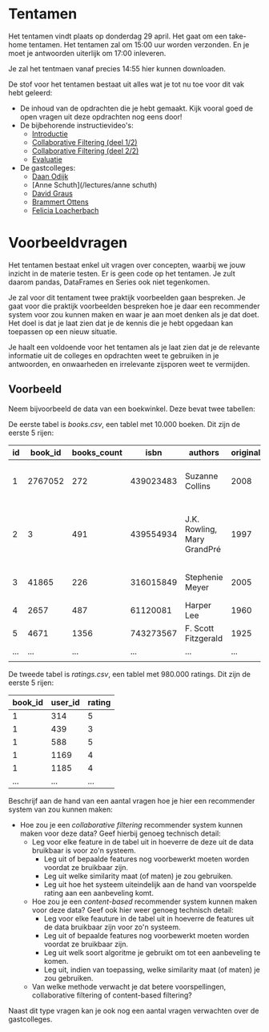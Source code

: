 # Tentamen

Het tentamen vindt plaats op donderdag 29 april. Het gaat om een take-home tentamen. Het tentamen zal om 15:00 uur worden verzonden. En je moet je antwoorden uiterlijk om 17:00 inleveren.

Je zal het tentmaen vanaf precies 14:55 hier kunnen downloaden.

De stof voor het tentamen bestaat uit alles wat je tot nu toe voor dit vak hebt geleerd:

- De inhoud van de opdrachten die je hebt gemaakt. Kijk vooral goed de open vragen uit deze opdrachten nog eens door!
- De bijbehorende instructievideo's:
    - [Introductie](/lectures/introductie)
    - [Collaborative Filtering (deel 1/2)](/lectures/collaborative-filtering-1)
    - [Collaborative Filtering (deel 2/2)](/lectures/collaborative-filtering-2)
    - [Evaluatie](/lectures/evaluatie)
- De gastcolleges:
    - [Daan Odijk](/lectures/daan-odijk)
    - [Anne Schuth](/lectures/anne schuth)
    - [David Graus](/lectures/david-graus-2021)
    - [Brammert Ottens](/lectures/brammert-ottens-2021)
    - [Felicia Loacherbach](/lectures/felicia-loacherbach-2021)

# Voorbeeldvragen
Het tentamen bestaat enkel uit vragen over concepten, waarbij we jouw inzicht in de materie testen. Er is geen code op het tentamen. Je zult daarom pandas, DataFrames en Series ook niet tegenkomen.

Je zal voor dit tentament twee praktijk voorbeelden gaan bespreken. Je gaat voor die praktijk voorbeelden bespreken hoe je daar een recommender system voor zou kunnen maken en waar je aan moet denken als je dat doet. Het doel is dat je laat zien dat je de kennis die je hebt opgedaan kan toepassen op een nieuw situatie.

Je haalt een voldoende voor het tentamen als je laat zien dat je de relevante informatie uit de colleges en opdrachten weet te gebruiken in je antwoorden, en onwaarheden en irrelevante zijsporen weet te vermijden.

## Voorbeeld

Neem bijvoorbeeld de data van een boekwinkel. Deze bevat twee tabellen:

De eerste tabel is *books.csv*, een tablel met 10.000 boeken. Dit zijn de eerste 5 rijen:

 id  | book_id | books_count | isbn      | authors                     | original_publication_year | title                                                    | language_code | average_rating | ratings_count |
|-----|---------|-------------|-----------|-----------------------------|---------------------------|----------------------------------------------------------|---------------|----------------|---------------|
|   1 | 2767052 |         272 | 439023483 | Suzanne Collins             |                      2008 | The Hunger Games (The Hunger Games, #1)                  | eng           |           4.34 |       4780653 |
|   2 |       3 |         491 | 439554934 | J.K. Rowling, Mary GrandPré |                      1997 | Harry Potter and the Sorcerer's Stone (Harry Potter, #1) | eng           |           4.44 |       4602479 |
|   3 |   41865 |         226 | 316015849 | Stephenie Meyer             |                      2005 | Twilight (Twilight, #1)                                  | en-US         |           3.57 |       3866839 |
|   4 |    2657 |         487 |  61120081 | Harper Lee                  |                      1960 | To Kill a Mockingbird                                    | eng           |           4.25 |       3198671 |
|   5 |    4671 |        1356 | 743273567 | F. Scott Fitzgerald         |                      1925 | The Great Gatsby                                         | eng           |           3.89 |       2683664 |
| ... | ...     | ...         | ...       | ...                         | ...                       | ...                                                      | ...           | ...            | ...           |
|     |         |             |           |                             |                           |                                                          |               |                |               |

De tweede tabel is *ratings.csv*, een tablel met 980.000 ratings. Dit zijn de eerste 5 rijen:

| book_id | user_id | rating |
|---------|---------|--------|
|       1 |     314 |      5 |
|       1 |     439 |      3 |
|       1 |     588 |      5 |
|       1 |    1169 |      4 |
|       1 |    1185 |      4 |
| ...     | ...     | ...    |


Beschrijf aan de hand van een aantal vragen hoe je hier een recommender system van zou kunnen maken:

- Hoe zou je een *collaborative filtering* recommender system kunnen maken voor deze data? Geef hierbij genoeg technisch detail:
    - Leg voor elke feature in de tabel uit in hoeverre de deze uit de data bruikbaar is voor zo'n systeem.
        - Leg uit of bepaalde features nog voorbewerkt moeten worden voordat ze bruikbaar zijn.
        - Leg uit welke similarity maat (of maten) je zou gebruiken.
        - Leg uit hoe het systeem uiteindelijk aan de hand van voorspelde rating aan een aanbeveling komt.
    - Hoe zou je een *content-based* recommender system kunnen maken voor deze data? Geef ook hier weer genoeg technisch detail:
        - Leg voor elke feauture in de tabel uit in hoeverre de features uit de data bruikbaar zijn voor zo'n systeem.
        - Leg uit of bepaalde features nog voorbewerkt moeten worden voordat ze bruikbaar zijn.
        - Leg uit welk soort algoritme je gebruikt om tot een aanbeveling te komen.
        - Leg uit, indien van toepassing, welke similarity maat (of maten) je zou gebruiken.
    - Van welke methode verwacht je dat betere voorspellingen, collaborative filtering of content-based filtering?

Naast dit type vragen kan je ook nog een aantal vragen verwachten over de gastcolleges.
